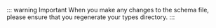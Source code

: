 ::: warning Important
When you make any changes to the schema file, please ensure that you regenerate your types directory.
:::
